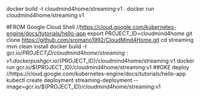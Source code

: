docker build -t cloudmind4home/streaming:v1 .
docker run cloudmind4home/streaming:v1

#FROM Google Cloud Shell
//https://cloud.google.com/kubernetes-engine/docs/tutorials/hello-app
export PROJECT_ID=cloudmind4home
git clone https://github.com/sromano1992/CloudMind4Home.git
cd streaming
mvn clean install
docker build -t gcr.io/${PROJECT_ID}/cloudmind4home/streaming:v1 .
docker push gcr.io/${PROJECT_ID}/cloudmind4home/streaming:v1
docker run gcr.io/${PROJECT_ID}/cloudmind4home/streaming:v1
##GKE deploy
//https://cloud.google.com/kubernetes-engine/docs/tutorials/hello-app
kubectl create deployment streaming-deployment --image=gcr.io/${PROJECT_ID}/cloudmind4home/streaming:v1
